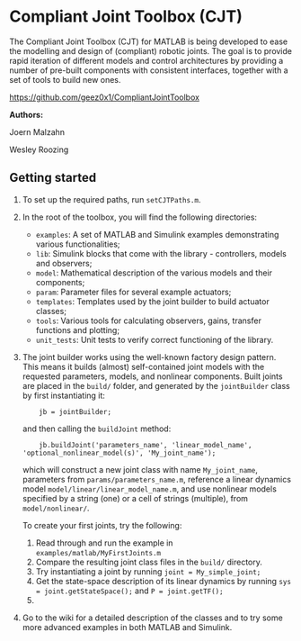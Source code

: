 # Compliant Joint Toolbox (CJT)
The Compliant Joint Toolbox (CJT) for MATLAB is being developed to ease the modelling and design of (compliant) robotic joints. The goal is to provide rapid iteration of different models and control architectures by providing a number of pre-built components with consistent interfaces, together with a set of tools to build new ones.

<a href="https://github.com/geez0x1/CompliantJointToolbox" target="_blank">https://github.com/geez0x1/CompliantJointToolbox</a>

**Authors:**

Joern Malzahn

Wesley Roozing

## Getting started
1. To set up the required paths, run `setCJTPaths.m`.

2. In the root of the toolbox, you will find the following directories:

    - `examples`: A set of MATLAB and Simulink examples demonstrating various functionalities;
    - `lib`: Simulink blocks that come with the library - controllers, models and observers;
    - `model`: Mathematical description of the various models and their components;
    - `param`: Parameter files for several example actuators;
    - `templates`: Templates used by the joint builder to build actuator classes;
    - `tools`: Various tools for calculating observers, gains, transfer functions and plotting;
    - `unit_tests`: Unit tests to verify correct functioning of the library.

3. The joint builder works using the well-known factory design pattern. This means it builds (almost) self-contained joint models with the requested parameters, models, and nonlinear components. Built joints are placed in the `build/` folder, and generated by the `jointBuilder` class by first instantiating it:

    ```
        jb = jointBuilder;
    ```
    
    and then calling the `buildJoint` method:
    
    ```
        jb.buildJoint('parameters_name', 'linear_model_name', 'optional_nonlinear_model(s)', 'My_joint_name');
    ```
    
    which will construct a new joint class with name `My_joint_name`, parameters from `params/parameters_name.m`, reference a linear dynamics model `model/linear/linear_model_name.m`, and use nonlinear models specified by a string (one) or a cell of strings (multiple), from `model/nonlinear/`.
    
    To create your first joints, try the following:
    
    1. Read through and run the example in `examples/matlab/MyFirstJoints.m`
    2. Compare the resulting joint class files in the `build/` directory.
    3. Try instantiating a joint by running `joint = My_simple_joint;`
    4. Get the state-space description of its linear dynamics by running `sys = joint.getStateSpace();` and `P = joint.getTF();`
    5. 

4. Go to the wiki for a detailed description of the classes and to try some more advanced examples in both MATLAB and Simulink.